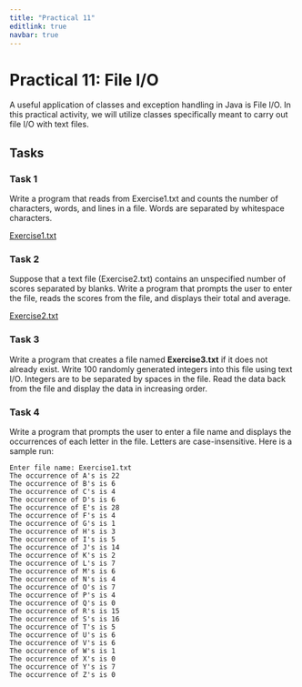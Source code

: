 ```yaml
---
title: "Practical 11"
editlink: true
navbar: true
---
```


# Practical 11: File I/O

A useful application of classes and exception handling in Java is File I/O.
In this practical activity, we will utilize classes specifically meant to carry out file I/O with text files.

## Tasks

### Task 1

Write a program that reads from Exercise1.txt and counts the number of characters, words, and lines in a file.
Words are separated by whitespace characters.

[Exercise1.txt](https://deezombiedude612.github.io/class-assets/oop-lab11-props/Exercise1.txt)

### Task 2

Suppose that a text file (Exercise2.txt) contains an unspecified number of scores separated by blanks.
Write a program that prompts the user to enter the file, reads the scores from the file, and displays their total and average.

[Exercise2.txt](https://deezombiedude612.github.io/class-assets/oop-lab11-props/Exercise2.txt)

### Task 3

Write a program that creates a file named **Exercise3.txt** if it does not already exist.
Write 100 randomly generated integers into this file using text I/O.
Integers are to be separated by spaces in the file.
Read the data back from the file and display the data in increasing order.

### Task 4

Write a program that prompts the user to enter a file name and displays the occurrences of each letter in the file.
Letters are case-insensitive.
Here is a sample run:

    Enter file name: Exercise1.txt
    The occurrence of A's is 22
    The occurrence of B's is 6
    The occurrence of C's is 4
    The occurrence of D's is 6
    The occurrence of E's is 28
    The occurrence of F's is 4
    The occurrence of G's is 1
    The occurrence of H's is 3
    The occurrence of I's is 5
    The occurrence of J's is 14
    The occurrence of K's is 2
    The occurrence of L's is 7
    The occurrence of M's is 6
    The occurrence of N's is 4
    The occurrence of O's is 7
    The occurrence of P's is 4
    The occurrence of Q's is 0
    The occurrence of R's is 15
    The occurrence of S's is 16
    The occurrence of T's is 5
    The occurrence of U's is 6
    The occurrence of V's is 6
    The occurrence of W's is 1
    The occurrence of X's is 0
    The occurrence of Y's is 7
    The occurrence of Z's is 0
